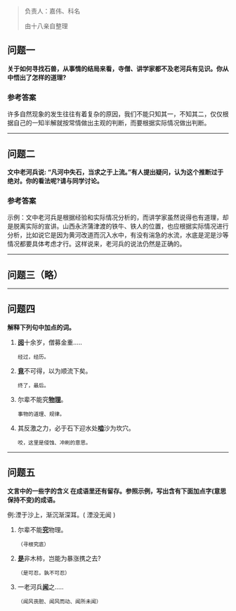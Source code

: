 > 负责人：嘉伟、科名
>
> 由十八亲自整理

## 问题一

**关于如何寻找石兽，从事情的结局来看，寺僧、讲学家都不及老河兵有见识。你从中悟出了怎样的道理?**

### 参考答案

许多自然现象的发生往往有着复杂的原因，我们不能只知其一，不知其二，仅仅根据自己的一知半解就按常情做出主观的判断，而要根据实际情况做出判断。



------



## 问题二

**文中老河兵说: “凡河中失石，当求之于上流。”有人提出疑问，认为这个推断过于绝对。你的看法呢?请与同学讨论。**

### 参考答案

示例：文中老河兵是根据经验和实际情况分析的，而讲学家虽然说得也有道理，却是脱离实际的宣讲。山西永济蒲津渡的铁牛、铁人的位置，也应根据实际情况进行分析，比如说它是因为黄河改道而沉入水中，有没有湍急的水流，水底是泥是沙等情况都要具体考虑才行。这样说来，老河兵的说法仍然是正确的。



------

## 问题三（略）

------



## 问题四

**解释下列句中加点的词。**

1. <u>**阅**</u>十余岁，僧募金重.....

   `经过，经历。`

2. <u>**竟**</u>不可得，以为顺流下矣。

   `终了，最后。`

3. 尔辈不能究<u>**物理**</u>。

   `事物的道理、规律。`

4. 其反激之力，必于石下迎水处<u>**啮**</u>沙为坎穴。

   `咬，这里是侵蚀、冲刷的意思。`





------



## 问题五

**文言中的一些字的含义 在成语里还有留存。参照示例，写出含有下面加点字(意思保持不变)的成语。**

例:湮于沙上，渐沉渐深耳。( 湮没无闻 )

1. 尔辈不能<u>**究**</u>物理。

   `（寻根究底）`

2. <u>**是**</u>非木柿，岂能为暴涨携之去?

   `（是可忍，孰不可忍）`

3. 一老河兵<u>**闻**</u>之.....

   `（闻风丧胆、闻风而动、闻所未闻）`

